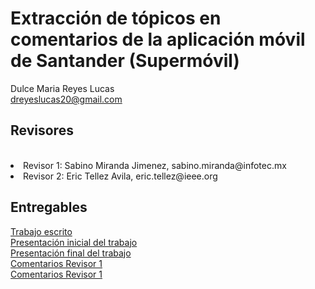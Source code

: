 # Extracción de tópicos en comentarios de la aplicación móvil de Santander (Supermóvil)

Dulce Maria Reyes Lucas</br>
dreyeslucas20@gmail.com

## Revisores
<br>
<li>Revisor 1: Sabino Miranda Jimenez, sabino.miranda@infotec.mx</li>
<li>Revisor 2: Eric Tellez Avila, eric.tellez@ieee.org</li>

## Entregables
   
   [Trabajo escrito](/TRABAJO%20ESCRITO/AVANCES%20DULCE_MARIA_REYES_LUCAS.pdf)</li>
   <br>
   [Presentación inicial del trabajo](/TRABAJO%20ESCRITO/PRESENTACION_AVANCES_DULCE_MARIA_REYES_LUCAS.pdf)</li>
   <br>
   [Presentación final del trabajo](/TRABAJO%20ESCRITO/Proyecto_Final_MCDI.pdf)</li>
   <br>
   [Comentarios Revisor 1](/TRABAJO%20ESCRITO/Dulce_Maria_4_Revision_de_proyecto.pdf)</li>
   <br>
   [Comentarios Revisor 1](/TRABAJO%20ESCRITO/4_Revision_de_proyecto_Dulce_Maria.pdf)</li>

